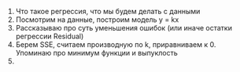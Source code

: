 1. Что такое регрессия, что мы будем делать с данными
2. Посмотрим на данные, построим модель y = kx
3. Рассказываю про суть уменьшения ошибок (или иначе остатки регрессии Residual)
4. Берем SSE, считаем производную по k, приравниваем к 0. Упоминаю про минимум функции и выпуклость
5. 